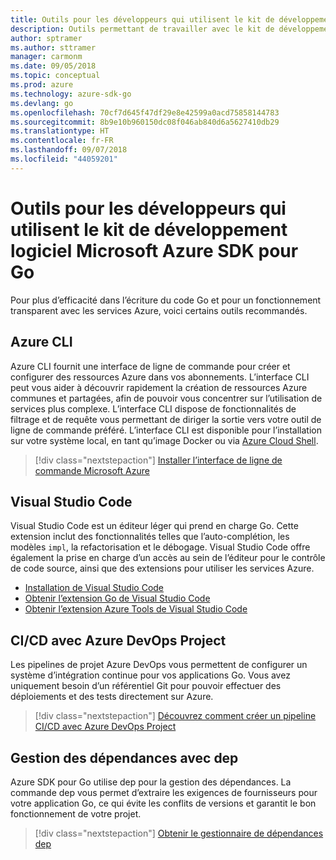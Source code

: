 ```yaml
---
title: Outils pour les développeurs qui utilisent le kit de développement logiciel Microsoft Azure SDK pour Go
description: Outils permettant de travailler avec le kit de développement logiciel Microsoft Azure SDK pour Go et les services Azure
author: sptramer
ms.author: sttramer
manager: carmonm
ms.date: 09/05/2018
ms.topic: conceptual
ms.prod: azure
ms.technology: azure-sdk-go
ms.devlang: go
ms.openlocfilehash: 70cf7d645f47df29e8e42599a0acd75858144783
ms.sourcegitcommit: 8b9e10b960150dc08f046ab840d6a5627410db29
ms.translationtype: HT
ms.contentlocale: fr-FR
ms.lasthandoff: 09/07/2018
ms.locfileid: "44059201"
---
```

# <a name="tools-for-developers-using-the-azure-sdk-for-go"></a>Outils pour les développeurs qui utilisent le kit de développement logiciel Microsoft Azure SDK pour Go

Pour plus d’efficacité dans l’écriture du code Go et pour un fonctionnement transparent avec les services Azure, voici certains outils recommandés.

## <a name="azure-cli"></a>Azure CLI

Azure CLI fournit une interface de ligne de commande pour créer et configurer des ressources Azure dans vos abonnements. L’interface CLI peut vous aider à découvrir rapidement la création de ressources Azure communes et partagées, afin de pouvoir vous concentrer sur l’utilisation de services plus complexe. L’interface CLI dispose de fonctionnalités de filtrage et de requête vous permettant de diriger la sortie vers votre outil de ligne de commande préféré. L’interface CLI est disponible pour l’installation sur votre système local, en tant qu’image Docker ou via [Azure Cloud Shell](https://docs.microsoft.com/azure/cloud-shell/overview).

> [!div class="nextstepaction"]
> [Installer l’interface de ligne de commande Microsoft Azure](/cli/azure/install-azure-cli)

## <a name="visual-studio-code"></a>Visual Studio Code

Visual Studio Code est un éditeur léger qui prend en charge Go. Cette extension inclut des fonctionnalités telles que l’auto-complétion, les modèles `impl`, la refactorisation et le débogage. Visual Studio Code offre également la prise en charge d’un accès au sein de l’éditeur pour le contrôle de code source, ainsi que des extensions pour utiliser les services Azure.

* [Installation de Visual Studio Code](https://code.visualstudio.com/Download)
* [Obtenir l’extension Go de Visual Studio Code](https://code.visualstudio.com/docs/languages/go)
* [Obtenir l’extension Azure Tools de Visual Studio Code](https://marketplace.visualstudio.com/items?itemName=ms-vscode.vscode-azureextensionpack)

## <a name="cicd-with-azure-devops-project"></a>CI/CD avec Azure DevOps Project

Les pipelines de projet Azure DevOps vous permettent de configurer un système d’intégration continue pour vos applications Go. Vous avez uniquement besoin d’un référentiel Git pour pouvoir effectuer des déploiements et des tests directement sur Azure.

> [!div class="nextstepaction"]
> [Découvrez comment créer un pipeline CI/CD avec Azure DevOps Project](/azure/devops-project/azure-devops-project-go)

## <a name="dependency-management-with-dep"></a>Gestion des dépendances avec dep

Azure SDK pour Go utilise dep pour la gestion des dépendances. La commande dep vous permet d’extraire les exigences de fournisseurs pour votre application Go, ce qui évite les conflits de versions et garantit le bon fonctionnement de votre projet.

> [!div class="nextstepaction"]
> [Obtenir le gestionnaire de dépendances dep](https://github.com/golang/dep)
